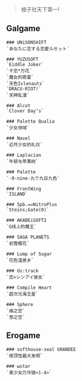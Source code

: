 > 柚子社天下第一! 


## Galgame


	### UNiSONSHIFT
	`あなたに恋する恋愛ルセット`

	### YUZUSOFT
	`Eiddle Joker`
	`千恋*万花`
	`魔女的夜宴`
	`天色Islenauts`
	`DRACU-RIOT!`
	`天神乱漫`

	### Alcot
	`Clover Day’s`

	### Palette Qualia
	`少女领域`

	### Navel
	`近月少女的礼仪`

	### Laplacian
	`牛顿与苹果树`

	### Palette
	`-9-nine-九个九日九色`

	### FrontWing
	`ISLAND`

	### 5pb.==NitroPlus
	`Steins;Gate(0)`

	### AKABEiSOFT2
	`G线上的魔王`

	### SAGA PLANETS
	`初雪樱花`

	### Lump of Sugar
	`花色温泉乡`

	### Us:track
	`恋×シンアイ彼女`

	### Compile Heart
	`超次元海王星`

	### Sphere
	`缘之空`
	`悠之空`


## Erogame


	### softhouse-seal GRANDEE
	`绝顶性器大发明`

	### ωstar
	`美少女万华镜<1-4>`    
